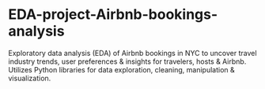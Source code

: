# EDA-project-Airbnb-bookings-analysis
Exploratory data analysis (EDA) of Airbnb bookings in NYC to uncover travel industry trends, user preferences &amp; insights for travelers, hosts &amp; Airbnb. Utilizes Python libraries for data exploration, cleaning, manipulation &amp; visualization.
